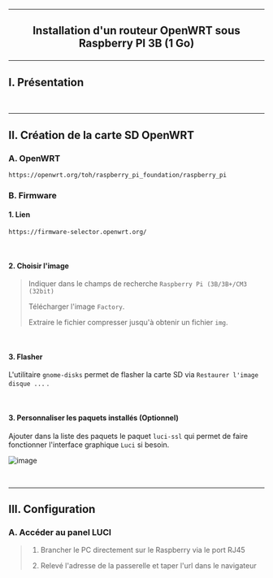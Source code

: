 ----------------------------------------------------------------------------------------------------------------------------------------------------------------
## <p align='center'> Installation d'un routeur OpenWRT sous Raspberry PI 3B (1 Go) </p>

----------------------------------------------------------------------------------------------------------------------------------------------------------------
## I. Présentation

<br />

----------------------------------------------------------------------------------------------------------------------------------------------------------------
## II. Création de la carte SD OpenWRT 
### A. OpenWRT
```
https://openwrt.org/toh/raspberry_pi_foundation/raspberry_pi
```

### B. Firmware
#### 1. Lien
```
https://firmware-selector.openwrt.org/
```

<br />

#### 2. Choisir l'image
> Indiquer dans le champs de recherche `Raspberry Pi (3B/3B+/CM3 (32bit)`
>
> Télécharger l'image `Factory`.
>
> Extraire le fichier compresser jusqu'à obtenir un fichier `img`.

<br />

#### 3. Flasher
L'utilitaire `gnome-disks` permet de flasher la carte SD via `Restaurer l'image disque ...` .

<br />

#### 3. Personnaliser les paquets installés (Optionnel)
Ajouter dans la liste des paquets le paquet `luci-ssl` qui permet de faire fonctionner l'interface graphique `Luci` si besoin.

![image](https://github.com/user-attachments/assets/baeda5ca-e305-42f6-9f3c-296e7c180c04)


<br />

----------------------------------------------------------------------------------------------------------------------------------------------------------------
## III. Configuration
### A. Accéder au panel LUCI
> 1. Brancher le PC directement sur le Raspberry via le port RJ45
>    
> 2. Relevé l'adresse de la passerelle et taper l'url dans le navigateur
 

